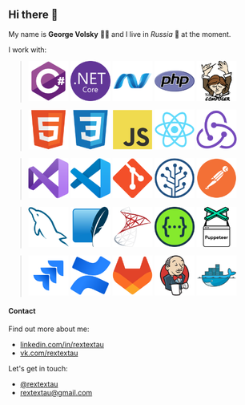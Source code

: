 ## Hi there 👋

My name is **George Volsky** 👨‍🦰 and I live in _Russia_ 📌 at the moment.

I work with:

><code><img height="80" src="https://raw.githubusercontent.com/devicons/devicon/master/icons/csharp/csharp-original.svg"></code>
><code><img height="80" src="https://raw.githubusercontent.com/devicons/devicon/master/icons/dotnetcore/dotnetcore-original.svg"></code>
><code><img height="80" src="https://raw.githubusercontent.com/devicons/devicon/master/icons/dot-net/dot-net-original.svg"></code>
><code><img height="80" src="https://raw.githubusercontent.com/devicons/devicon/master/icons/php/php-original.svg"></code>
><code><img height="80" src="https://raw.githubusercontent.com/devicons/devicon/master/icons/composer/composer-original.svg"></code>

><code><img height="80" src="https://raw.githubusercontent.com/devicons/devicon/master/icons/html5/html5-original.svg"></code>
><code><img height="80" src="https://raw.githubusercontent.com/devicons/devicon/master/icons/css3/css3-original.svg"></code>
><code><img height="80" src="https://raw.githubusercontent.com/devicons/devicon/master/icons/javascript/javascript-original.svg"></code>
><code><img height="80" src="https://raw.githubusercontent.com/devicons/devicon/master/icons/react/react-original.svg"></code>
><code><img height="80" src="https://raw.githubusercontent.com/devicons/devicon/master/icons/redux/redux-original.svg"></code>

><code><img height="80" src="https://raw.githubusercontent.com/devicons/devicon/master/icons/visualstudio/visualstudio-original.svg"></code>
><code><img height="80" src="https://raw.githubusercontent.com/devicons/devicon/master/icons/vscode/vscode-original.svg"></code>
><code><img height="80" src="https://raw.githubusercontent.com/devicons/devicon/master/icons/git/git-original.svg"></code>
><code><img height="80" src="https://raw.githubusercontent.com/devicons/devicon/master/icons/sourcetree/sourcetree-original.svg"></code>
><code><img height="80" src="https://raw.githubusercontent.com/devicons/devicon/master/icons/postman/postman-original.svg"></code>

><code><img height="80" src="https://raw.githubusercontent.com/devicons/devicon/master/icons/mysql/mysql-original.svg"></code>
><code><img height="80" src="https://raw.githubusercontent.com/devicons/devicon/master/icons/sqlite/sqlite-original.svg"></code>
><code><img height="80" src="https://raw.githubusercontent.com/devicons/devicon/master/icons/microsoftsqlserver/microsoftsqlserver-original.svg"></code>
><code><img height="80" src="https://raw.githubusercontent.com/devicons/devicon/master/icons/swagger/swagger-original.svg"></code>
><code><img height="80" src="https://raw.githubusercontent.com/devicons/devicon/master/icons/puppeteer/puppeteer-original.svg"></code>

><code><img height="80" src="https://raw.githubusercontent.com/devicons/devicon/master/icons/jira/jira-original.svg"></code>
><code><img height="80" src="https://raw.githubusercontent.com/devicons/devicon/master/icons/confluence/confluence-original.svg"></code>
><code><img height="80" src="https://raw.githubusercontent.com/devicons/devicon/master/icons/gitlab/gitlab-original.svg"></code>
><code><img height="80" src="https://raw.githubusercontent.com/devicons/devicon/master/icons/jenkins/jenkins-original.svg"></code>
><code><img height="80" src="https://raw.githubusercontent.com/devicons/devicon/master/icons/docker/docker-original.svg"></code>

#### Contact

Find out more about me:

<!-- [rextextau.com](https://rextextau.com) -->
- [linkedin.com/in/rextextau](https://www.linkedin.com/in/rextextau)
- [vk.com/rextextau](https://vk.com/rextextau)

Let's get in touch:

- [@rextextau](https://t.me/rextextau)
- [rextextau@gmail.com](mailto:rextextau@gmail.com)

<!--
**rexTexTau/rexTexTau** is a ✨ _special_ ✨ repository because its `README.md` (this file) appears on your GitHub profile.

Here are some ideas to get you started:

- 🔭 I’m currently working on ...
- 🌱 I’m currently learning ...
- 👯 I’m looking to collaborate on ...
- 🤔 I’m looking for help with ...
- 💬 Ask me about ...
- 📫 How to reach me: ...
- 😄 Pronouns: ...
- ⚡ Fun fact: ...
-->
